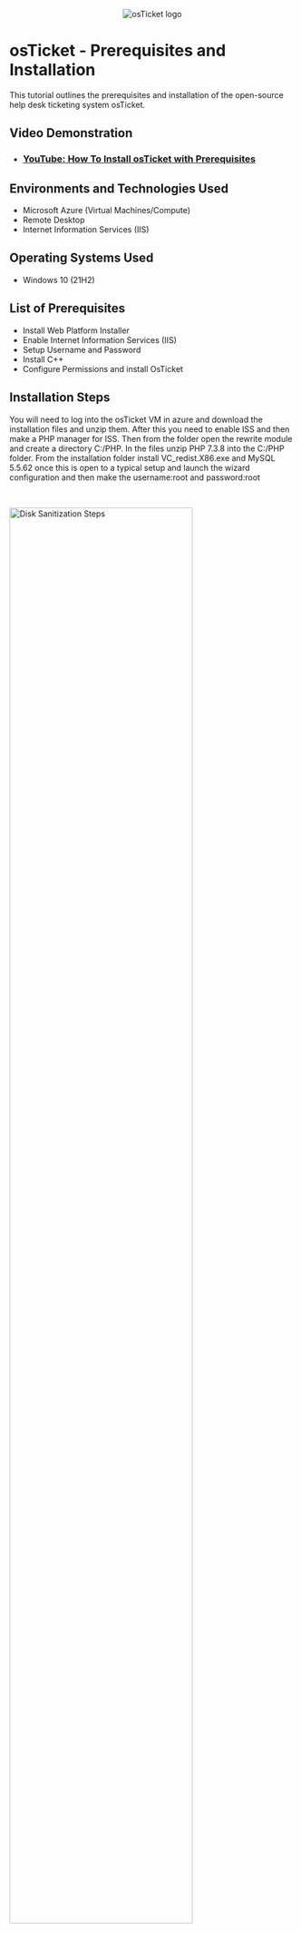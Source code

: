<p align="center">
<img src="https://i.imgur.com/Clzj7Xs.png" alt="osTicket logo"/>
</p>

<h1>osTicket - Prerequisites and Installation</h1>
This tutorial outlines the prerequisites and installation of the open-source help desk ticketing system osTicket.<br />


<h2>Video Demonstration</h2>

- ### [YouTube: How To Install osTicket with Prerequisites](https://www.youtube.com)

<h2>Environments and Technologies Used</h2>

- Microsoft Azure (Virtual Machines/Compute)
- Remote Desktop
- Internet Information Services (IIS)

<h2>Operating Systems Used </h2>

- Windows 10</b> (21H2)

<h2>List of Prerequisites</h2>

- Install Web Platform Installer
- Enable Internet Information Services (IIS)
- Setup Username and Password
- Install C++
- Configure Permissions and install OsTicket

<h2>Installation Steps</h2>










You will need to log into the osTicket VM in azure and download the installation files and unzip them. After this you need to enable ISS and then make a PHP manager for ISS. Then from the folder open the rewrite module and create a directory C:/PHP. In the files unzip PHP 7.3.8 into the C:/PHP folder. From the installation folder install VC_redist.X86.exe and MySQL 5.5.62 once this is open to a typical setup and launch the wizard configuration and then make the username:root and password:root 
</p>
<br />

<p>
<img src="https://i.imgur.com/DJmEXEB.png" height="80%" width="80%" alt="Disk Sanitization Steps"/>
</p>
<p>
Open IIS as an admin, in IIS register PHP, then reload. from the osTicket folder unzip the osTicket-v1.15.8zip and then copy the upload folder into c:\inetpub\wwwroot and then within that file rename the upload folder to osTicket.
</p>
<br />

<p>
<img src="https://i.imgur.com/DJmEXEB.png" height="80%" width="80%" alt="Disk Sanitization Steps"/>
</p>
<p>
go back to IIS and then reload go to sites-default-osTicket then click browse :80. Then go to PHP manager and enable extensions php_imap.dll,php_intl.dll and php_opcache.dll then click refresh. Rename ost-config-php in there assign permissions to everyone and disable inheritance continue setting up osTicket in the browser and install HeidiSQL. open Heidi create a session and create a database called osTicket. In Heidi the database should be osTicket, the username and password: root. Then click install then it should be installed!
<br />
